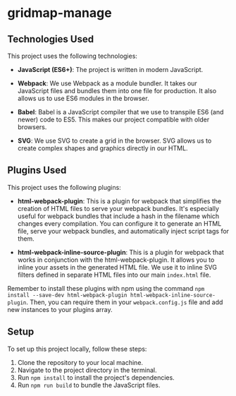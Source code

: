 # gridmap-manage

## Technologies Used

This project uses the following technologies:

- **JavaScript (ES6+)**: The project is written in modern JavaScript.

- **Webpack**: We use Webpack as a module bundler. It takes our JavaScript files and bundles them into one file for production. It also allows us to use ES6 modules in the browser.

- **Babel**: Babel is a JavaScript compiler that we use to transpile ES6 (and newer) code to ES5. This makes our project compatible with older browsers.

- **SVG**: We use SVG to create a grid in the browser. SVG allows us to create complex shapes and graphics directly in our HTML.

## Plugins Used

This project uses the following plugins:

- **html-webpack-plugin**: This is a plugin for webpack that simplifies the creation of HTML files to serve your webpack bundles. It's especially useful for webpack bundles that include a hash in the filename which changes every compilation. You can configure it to generate an HTML file, serve your webpack bundles, and automatically inject script tags for them.

- **html-webpack-inline-source-plugin**: This is a plugin for webpack that works in conjunction with the html-webpack-plugin. It allows you to inline your assets in the generated HTML file. We use it to inline SVG filters defined in separate HTML files into our main `index.html` file.

Remember to install these plugins with npm using the command `npm install --save-dev html-webpack-plugin html-webpack-inline-source-plugin`. Then, you can require them in your `webpack.config.js` file and add new instances to your plugins array.

## Setup

To set up this project locally, follow these steps:

1. Clone the repository to your local machine.
2. Navigate to the project directory in the terminal.
3. Run `npm install` to install the project's dependencies.
4. Run `npm run build` to bundle the JavaScript files.